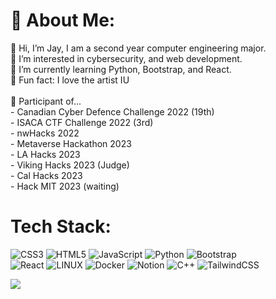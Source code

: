# 💫 About Me:
👋 Hi, I’m Jay, I am a second year computer engineering major.<br>👀 I’m interested in cybersecurity, and web development.<br>🌱 I’m currently learning Python, Bootstrap, and React.<br>🤎 Fun fact: I love the artist IU<br><br>🔭 Participant of...<br>- Canadian Cyber Defence Challenge 2022 (19th)<br>- ISACA CTF Challenge 2022 (3rd)<br>- nwHacks 2022<br>- Metaverse Hackathon 2023<br>- LA Hacks 2023<br>- Viking Hacks 2023 (Judge)<br>- Cal Hacks 2023<br>- Hack MIT 2023 (waiting)


# Tech Stack:
![CSS3](https://img.shields.io/badge/css3-%231572B6.svg?style=for-the-badge&logo=css3&logoColor=white) ![HTML5](https://img.shields.io/badge/html5-%23E34F26.svg?style=for-the-badge&logo=html5&logoColor=white) ![JavaScript](https://img.shields.io/badge/javascript-%23323330.svg?style=for-the-badge&logo=javascript&logoColor=%23F7DF1E) ![Python](https://img.shields.io/badge/python-3670A0?style=for-the-badge&logo=python&logoColor=ffdd54) ![Bootstrap](https://img.shields.io/badge/bootstrap-%23563D7C.svg?style=for-the-badge&logo=bootstrap&logoColor=white) <br> ![React](https://img.shields.io/badge/react-%2320232a.svg?style=for-the-badge&logo=react&logoColor=%2361DAFB) ![LINUX](https://img.shields.io/badge/Linux-FCC624?style=for-the-badge&logo=linux&logoColor=black) ![Docker](https://img.shields.io/badge/docker-%230db7ed.svg?style=for-the-badge&logo=docker&logoColor=white) ![Notion](https://img.shields.io/badge/Notion-%23000000.svg?style=for-the-badge&logo=notion&logoColor=white) ![C++](https://img.shields.io/badge/c++-%2300599C.svg?style=for-the-badge&logo=c%2B%2B&logoColor=white) ![TailwindCSS](https://img.shields.io/badge/tailwindcss-%2338B2AC.svg?style=for-the-badge&logo=tailwind-css&logoColor=white)

![](https://github-readme-stats.vercel.app/api/top-langs/?username=Kizum1&theme=dark&hide_border=false&include_all_commits=false&count_private=true&layout=compact)


